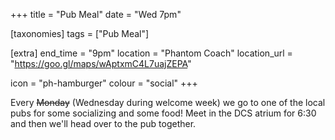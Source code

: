 +++
title = "Pub Meal"
date = "Wed 7pm"

[taxonomies]
tags = ["Pub Meal"]

[extra]
end_time = "9pm"
location = "Phantom Coach"
location_url = "https://goo.gl/maps/wAptxmC4L7uajZEPA"

icon = "ph-hamburger"
colour = "social"
+++

Every ~~Monday~~ (Wednesday during welcome week) we go to one of the local pubs for some socializing and some food! Meet in the DCS atrium for 6:30 and then we'll head over to the pub together.